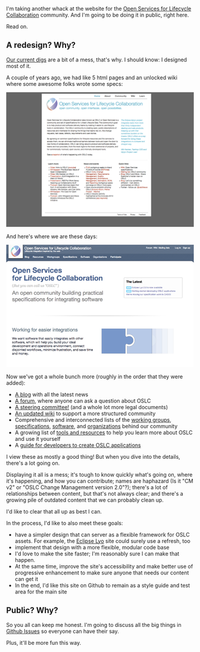 I'm taking another whack at the website for the [Open Services for Lifecycle Collaboration](http://open-services.net/) community. And I'm going to be doing it in public, right here.

Read on.

## A redesign? Why?

[Our current digs](http://open-services.net/) are a bit of a mess, that's why. I should know: I designed most of it.

A couple of years ago, we had like 5 html pages and an unlocked wiki where some awesome folks wrote some specs:

![Our home page, May 2011](./images/oslc-home-2011.png)

And here's where we are these days:

![Our home page, March 2014](./images/oslc-home-march-2014.png)


Now we've got a whole bunch more (roughly in the order that they were added):

- [A blog](http://open-services.net/blog/) with all the latest news
- [A forum](http://open-services.net/forums/), where anyone can ask a question about OSLC
- [A steering committee!](http://open-services.net/workgroups/steering-committee/) (and a whole lot more legal documents)
- [An updated wiki](http://open-services.net/wiki/) to support a more structured community
- Comprehensive and interconnected lists of the [working groups](http://open-services.net/workgroups/), [specifications](http://open-services.net/specifications/), [software](http://open-services.net/software/), and [organizations](http://open-services.net/organizations/) behind our community
- A growing list of [tools and resources](http://open-services.net/resources/) to help you learn more about OSLC and use it yourself 
- A [guide for developers to create OSLC applications](http://oslc.github.io/developing-oslc-applications/)

I view these as mostly a good thing! But when you dive into the details, there's a lot going on.

Displaying it all is a mess; it's tough to know quickly what's going on, where it's happening, and how you can contribute; names are haphazard (Is it "CM v2" or "OSLC Change Management version 2.0"?); there's a lot of relationships between content, but that's not always clear; and there's a growing pile of outdated content that we can probably clean up.

I'd like to clear that all up as best I can.

In the process, I'd like to also meet these goals:

- have a simpler design that can server as a flexible framework for OSLC assets. For example, the [Eclipse Lyo](http://eclipse.org/lyo/) site could surely use a refresh, too
- implement that design with a more flexible, modular code base
- I'd love to make the site faster; I'm reasonably sure I can make that happen.
- At the same time, improve the site's accessibility and make better use of progressive enhancement to make sure anyone that needs our content can get it
- In the end, I'd like this site on Github to remain as a style guide and test area for the main site


## Public? Why?

So you all can keep me honest. I'm going to discuss all the big things in [Github Issues](https://github.com/OSLC/redesign/issues) so everyone can have their say.

Plus, it'll be more fun this way.